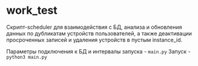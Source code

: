 # work_test

Скрипт-scheduler для взаимодействия с БД, анализа и обновления данных по дубликатам устройств пользователей,
а также деактивации просроченных записей и удаления устройств в пустым instance_id.

Параметры подключения к БД и интервалы запуска - `main.py`
Запуск - `python3 main.py`